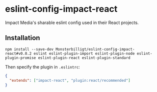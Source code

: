 # eslint-config-impact-react

Impact Media's sharable eslint config used in their React projects.

## Installation

`npm install --save-dev Monsterbilligt/eslint-config-impact-react#v0.0.2 eslint eslint-plugin-import eslint-plugin-node eslint-plugin-promise eslint-plugin-react eslint-plugin-standard`

Then specify the plugin in `.eslintrc`:

```json
{
  "extends": ["impact-react", "plugin:react/recommended"]
}
```

